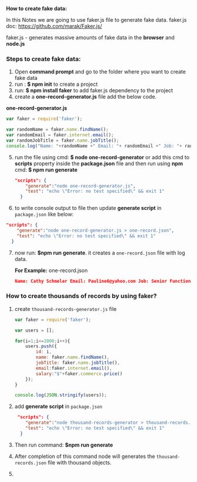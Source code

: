 **How to create fake data:**

In this Notes we are going to use faker.js file to generate fake data. faker.js doc: https://github.com/marak/Faker.js/

faker.js - generates massive amounts of fake data in the **browser** and **node.js**



### Steps to create fake data:

1. Open **command prompt** and go to the folder where you want to create fake data
2. run : **$ npm init** to create a project
3. run: **$ npm install faker** to add faker.js dependency to the project
4. create a **one-record-generator.js** file add the below code.

 **one-record-generator.js**

```js
var faker = require('faker');

var randomName = faker.name.findName(); 
var randomEmail = faker.internet.email(); 
var randomJobTitle = faker.name.jobTitle();
console.log("Name: "+randomName +" Email: "+ randomEmail +" Job: "+ randomJobTitle);
```

5. run the file using cmd: **$ node one-record-generator**  or add this cmd to **scripts** property inside the **package.json** file and then run using **npm** cmd: **$ npm run generate**

   ```json
   "scripts": {
       "generate":"node one-record-generator.js",
       "test": "echo \"Error: no test specified\" && exit 1"
     }
   ```

6.  to write console output to file then update **generate script** in `package.json` like below:

   ```json
   "scripts": {
       "generate":"node one-record-generator.js > one-record.json",
       "test": "echo \"Error: no test specified\" && exit 1"
     }
   ```

   

7. now run: **$npm run generate**. it creates a `one-record.json` file with log data. 

   **For Example:** one-record.json

   ```json
   Name: Cathy Schmeler Email: Pauline6@yahoo.com Job: Senior Functionality Analyst
   ```



### How to create thousands of records by using faker?

1. create `thousand-records-generator.js` file

   ```js
   var faker = require('faker');
   
   var users = [];
   
   for(i=1;i<=1000;i++){
       users.push({
           id: i,
           name: faker.name.findName(),
           jobTitle: faker.name.jobTitle(),
           email:faker.internet.email(),
           salary:"$"+faker.commerce.price()
       });
   }
   
   console.log(JSON.stringify(users));
   ```

   

2. add **generate script** in `package.json`

   ```json
    "scripts": {
       "generate":"node thousand-records-generator > thousand-records.json",
       "test": "echo \"Error: no test specified\" && exit 1"
     }
   ```

   

3. Then run command: **$npm run generate**

4. After completion of this command node will generates the `thousand-records.json` file with thousand objects.

5. 

   

